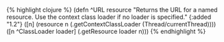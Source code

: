 {% highlight clojure %}
(defn ^URL resource
  "Returns the URL for a named resource. Use the context class loader
   if no loader is specified."
  {:added "1.2"}
  ([n] (resource n (.getContextClassLoader (Thread/currentThread))))
  ([n ^ClassLoader loader] (.getResource loader n)))
{% endhighlight %}
